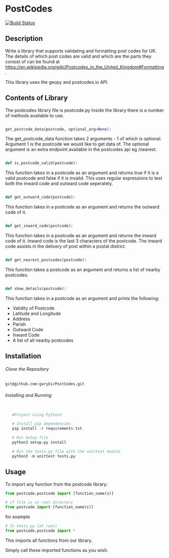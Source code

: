 # PostCodes

[![Build Status](https://travis-ci.org/garyb1/PostCodes.svg?branch=master)](https://travis-ci.org/garyb1/PostCodes)

## Description
Write a library that supports validating and formatting post codes for UK.
The details of which post codes are valid and which are the parts they consist of can be found at
https://en.wikipedia.org/wiki/Postcodes_in_the_United_Kingdom#Formatting.

This library uses the geopy and postcodes.io API.

## Contents of Library

The postcodes library file is postcode.py
Inside the library there is a number of methods available to use.

```python

get_postcode_data(postcode, optional_arg=None):

```

The get_postcode_data function takes 2 arguments - 1 of which is optional.
Argument 1 is the postcode we would like to get data of.
The optional argument is an extra endpoint available in the postcodes api eg /nearest.

```python

def is_postcode_valid(postcode):

```
This function takes in a postcode as an argument and returns true if it is a valid postcode and false if it is invalid.
This uses regular expressions to test both the inward code and outward code seperately.

```python

def get_outward_code(postcode):

```

This function takes in a postcode as an argument and returns the outward code of it.

```python

def get_inward_code(postcode):

```

This function takes in a postcode as an argument and returns the inward code of it.
Inward code is the last 3 characters of the postcode.
The inward code assists in the delivery of post within a postal district.

```python

def get_nearest_postcodes(postcode):

```

This function takes a postcode as an argument and returns a list of nearby postcodes.

```python

def show_details(postcode):

```
This function takes in a postcode as an argument and prints the following:
- Validity of Postcode
- Latitude and Longitude
- Address
- Parish
- Outward Code
- Inward Code
- A list of all nearby postcodes

## Installation

###### Clone the Repository

`git@github.com:garyb1/PostCodes.git`

###### Installing and Running

```python

   #Project using Python3

   # Install pip dependencies
   pip install -r requirements.txt

   # Run Setup file
   python3 setup.py install

   # Run the tests.py file with the unittest module
   python3 -m unittest tests.py

```

## Usage

To import any function from the postcode library:

```python
from postcode.postcode import [function_name(s)]

# if file is at root directory
from postcode import [function_name(s)]

```

for example
```python
# In tests.py (at root)
from postcode.postcode import *

```
This imports all functions from our library.

Simply call these imported functions as you wish.
